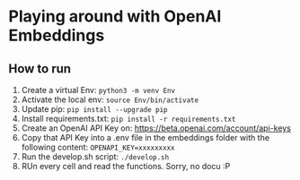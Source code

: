 # Playing around with OpenAI Embeddings

## How to run
1. Create a virtual Env: `python3 -m venv Env`
2. Activate the local env: `source Env/bin/activate`
3. Update pip: `pip install --upgrade pip`
4. Install requirements.txt: `pip install -r requirements.txt`
5. Create an OpenAI API Key on: https://beta.openai.com/account/api-keys
6. Copy that API Key into a .env file in the embeddings folder with the following content: `OPENAPI_KEY=xxxxxxxxx`
7. Run the develop.sh script: `./develop.sh`
8. RUn every cell and read the functions. Sorry, no docu :P


